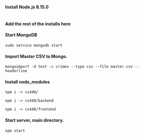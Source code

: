 #### Install Node.js 8.15.0
```

```
#### Add the rest of the installs here

#### Start MongoDB
```
sudo service mongodb start
```
#### Import Master CSV to Mongo.
```
mongoimport -d test -c crimes --type csv --file master.csv --headerline
```
#### Install node_modules
```
npm i -> cs440/
```
```
npm i -> cs440/backend 
```
```
npm i -> cs440/frontend
```

#### Start server, main directory.
```
npm start
```
